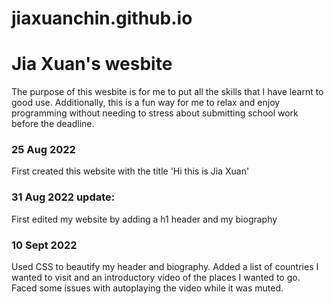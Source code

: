 # jiaxuanchin.github.io
<h1> Jia Xuan's wesbite</h1>
<p>The purpose of this wesbite is for me to put all the skills that I have learnt to good use. Additionally, this is a fun way for me to relax and enjoy programming without needing to stress about submitting school work before the deadline.</p>

<h3>25 Aug 2022</h3>
<p>First created this website with the title 'Hi this is Jia Xuan'</p>

<h3>31 Aug 2022 update:</h3>
<p> First edited my website by adding a h1 header and my biography</p>

<h3>10 Sept 2022</h3>
<p>Used CSS to beautify my header and biography. Added a list of countries I wanted to visit and an introductory video of the places I wanted to go. Faced some issues with autoplaying the video while it was muted.</p>

